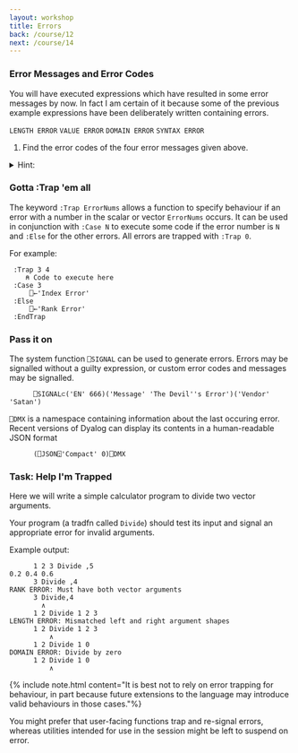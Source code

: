 ```yaml
---
layout: workshop
title: Errors
back: /course/12
next: /course/14
---
```


### Error Messages and Error Codes

You will have executed expressions which have resulted in some error messages by now. In fact I am certain of it because some of the previous example expressions have been deliberately written containing errors.

`LENGTH ERROR` `VALUE ERROR` `DOMAIN ERROR` `SYNTAX ERROR`

1. Find the error codes of the four error messages given above.

<details>
  <summary>Hint:</summary>
  <pre class="language-APL">
      1 2+2 3⍴⍳9   ⍝ Write some expression to generate the error
      ⎕←⎕EN        ⍝ Inspect the Error Number of the last error
      ⎕←⎕EM 4      ⍝ Inspect the Error Message for that number    
  </pre>
</details>

### Gotta :Trap 'em all
The keyword `:Trap ErrorNums` allows a function to specify behaviour if an error with a number in the scalar or vector `ErrorNums` occurs. It can be used in conjunction with `:Case N` to execute some code if the error number is `N` and `:Else` for the other errors. All errors are trapped with `:Trap 0`.

For example:

```APL
 :Trap 3 4
    ⍝ Code to execute here
 :Case 3
     ⎕←'Index Error'
 :Else
     ⎕←'Rank Error'
 :EndTrap
```

### Pass it on
The system function `⎕SIGNAL` can be used to generate errors. Errors may be signalled without a guilty expression, or custom error codes and messages may be signalled.

```APL
      ⎕SIGNAL⊂('EN' 666)('Message' 'The Devil''s Error')('Vendor' 'Satan')
```

`⎕DMX` is a namespace containing information about the last occuring error. Recent versions of Dyalog can display its contents in a human-readable JSON format 

```APL
      (⎕JSON⍠'Compact' 0)⎕DMX   
```

### Task: Help I'm Trapped
Here we will write a simple calculator program to divide two vector arguments. 

Your program (a tradfn called `Divide`) should test its input and signal an appropriate error for invalid arguments. 

Example output:

```APL
      1 2 3 Divide ,5
0.2 0.4 0.6
      3 Divide ,4
RANK ERROR: Must have both vector arguments
      3 Divide,4
        ∧
      1 2 Divide 1 2 3 
LENGTH ERROR: Mismatched left and right argument shapes
      1 2 Divide 1 2 3
          ∧
      1 2 Divide 1 0
DOMAIN ERROR: Divide by zero
      1 2 Divide 1 0
          ∧      
```

{% include note.html content="It is best not to rely on error trapping for behaviour, in part because future extensions to the language may introduce valid behaviours in those cases."%}

You might prefer that user-facing functions trap and re-signal errors, whereas utilities intended for use in the session might be left to suspend on error.